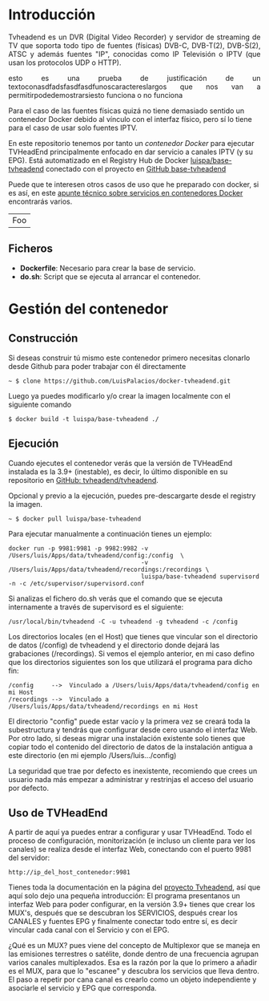# Introducción

<p style="text-align: justify;">Tvheadend es un DVR (Digital Video Recorder) y servidor de streaming de TV que soporta todo tipo de fuentes (físicas) DVB-C, DVB-T(2), DVB-S(2), ATSC y además fuentes "IP", conocidas como IP Televisión o IPTV (que usan los protocolos UDP o HTTP).</p> 

<p style="text-align:justify">esto es una prueba de justificación de un textoconasdfadsfasdfasdfunoscaractereslargos que nos van a permitirpodedemostrarsiesto funciona o no funciona</p>

Para el caso de las fuentes físicas quizá no tiene demasiado sentido un contenedor Docker debido al vínculo con el interfaz físico, pero sí lo tiene para el caso de usar solo fuentes IPTV.

En este repositorio tenemos por tanto un *contenedor Docker* para ejecutar TVHeadEnd principalmente
enfocado en dar servicio a canales IPTV (y su EPG). Está automatizado en el Registry Hub de Docker
 [luispa/base-tvheadend](https://registry.hub.docker.com/u/luispa/base-tvheadend/) 
conectado con el proyecto en [GitHub base-tvheadend](https://github.com/LuisPalacios/base-tvheadend)

Puede que te interesen otros casos de uso que he preparado con docker, si es así, en este [apunte técnico sobre servicios en contenedores Docker](http://www.luispa.com/?p=172) 
encontrarás varios. 

<table>
    <tr>
        <td>Foo</td>
    </tr>
</table>


## Ficheros

* **Dockerfile**: Necesario para crear la base de servicio.
* **do.sh**: Script que se ejecuta al arrancar el contenedor.


# Gestión del contenedor

## Construcción

Si deseas construir tú mismo este contenedor primero necesitas clonarlo desde Github para
poder trabajar con él directamente

    ~ $ clone https://github.com/LuisPalacios/docker-tvheadend.git

Luego ya puedes modificarlo y/o crear la imagen localmente con el siguiente comando

    $ docker build -t luispa/base-tvheadend ./


## Ejecución

Cuando ejecutes el contenedor verás que la versión de TVHeadEnd instalada es la 3.9+ 
(inestable), es decir, lo último disponible en su repositorio en [GitHub: tvheadend/tvheadend](https://github.com/tvheadend/tvheadend).

Opcional y previo a la ejecución, puedes pre-descargarte desde el registry la imagen.

    ~ $ docker pull luispa/base-tvheadend


Para ejecutar manualmente a continuación tienes un ejemplo:
                                         
    docker run -p 9981:9981 -p 9982:9982 -v /Users/luis/Apps/data/tvheadend/config:/config  \
                                         -v /Users/luis/Apps/data/tvheadend/recordings:/recordings \
                                         luispa/base-tvheadend supervisord -n -c /etc/supervisor/supervisord.conf
                                         

Si analizas el fichero do.sh verás que el comando que se ejecuta internamente a través de supervisord es el siguiente: 

	/usr/local/bin/tvheadend -C -u tvheadend -g tvheadend -c /config


Los directorios locales (en el Host) que tienes que vincular son el directorio de datos (/config) de tvheadend y el directorio donde dejará las grabaciones (/recordings). Si vemos el ejemplo anterior, en mi caso defino que los directorios siguientes son los que utilizará el programa para dicho fin: 

	/config  	-->  Vinculado a /Users/luis/Apps/data/tvheadend/config en mi Host
	/recordings	-->  Vinculado a /Users/luis/Apps/data/tvheadend/recordings en mi Host

El directorio "config" puede estar vacío y la primera vez se creará toda la subestructura y tendrás que configurar desde cero usando el interfaz Web. Por otro lado, si deseas migrar una instalación existente solo tienes que copiar todo el contenido del directorio de datos de la instalación antigua a este directorio (en mi ejemplo /Users/luis.../config)

La seguridad que trae por defecto es inexistente, recomiendo que crees un usuario nada más empezar
a administrar y restrinjas el acceso del usuario por defecto. 


## Uso de TVHeadEnd

A partir de aquí ya puedes entrar a configurar y usar TVHeadEnd. Todo el proceso de configuración, monitorización (e incluso un cliente para ver los canales) se realiza desde el interfaz Web, conectando con el puerto 9981 del servidor:

    http://ip_del_host_contenedor:9981

Tienes toda la documentación en la página del [proyecto Tvheadend](https://tvheadend.org/), así que aquí solo dejo una pequeña introducción: El programa presentanos un interfaz Web para poder configurar, en la versión 3.9+ tienes que crear los MUX's, después que se descubran los SERVICIOS, después crear los CANALES y fuentes EPG y finalmente conectar todo entre sí, es decir vincular cada canal con el Servicio y con el EPG. 

¿Qué es un MUX? pues viene del concepto de Multiplexor que se maneja en las emisiones terrestres o satélite, donde dentro de una frecuencia agrupan varios canales multiplexados. Esa es la razón por la que lo primero a añadir es el MUX, para que lo "escanee" y descubra los servicios que lleva dentro. El paso a repetir por cana canal es crearlo como un objeto independiente y asociarle el servicio y EPG que corresponda. 


